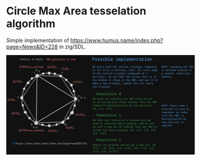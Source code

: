 # Circle Max Area tesselation algorithm

Simple implementation of https://www.humus.name/index.php?page=News&ID=228 in zig/SDL. 

![example](image.png)